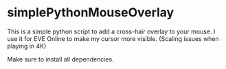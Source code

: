 # simplePythonMouseOverlay

This is a simple python script to add a cross-hair overlay to your mouse. I use it for EVE Online to make my cursor more visible. (Scaling issues when playing in 4K)

Make sure to install all dependencies.
